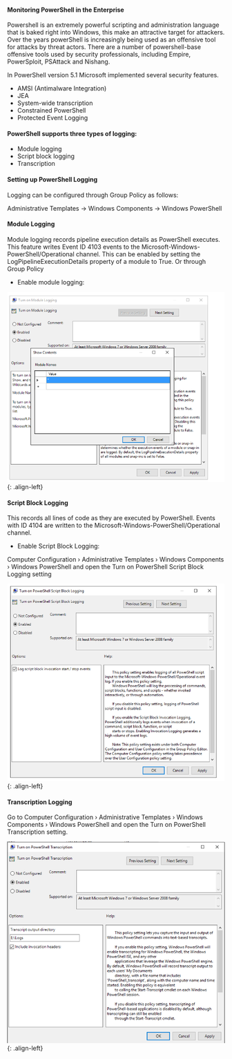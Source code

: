 #### Monitoring PowerShell in the Enterprise 

Powershell is an extremely powerful scripting and administration language that is baked right into Windows, this make an attractive target for attackers. Over the years
powerShell is increasingly being used as an offensive tool for attacks by threat actors. There are a number of powershell-base offensive tools used by security professionals, including Empire, PowerSploit, PSAttack and Nishang.

In PowerShell version 5.1 Microsoft implemented several security features.
+ AMSI (Antimalware Integration)
+ JEA
+ System-wide transcription
+ Constrained PowerShell
+ Protected Event Logging

#### PowerShell supports three types of logging: 

+ Module logging
+ Script block logging
+ Transcription


#### Setting up PowerShell Logging
Logging can be configured through Group Policy as follows:

Administrative Templates → Windows Components → Windows PowerShell



#### Module Logging

Module logging records pipeline execution details as PowerShell executes. This feature writes Event ID 4103 events to the Microsoft-Windows-PowerShell/Operational channel. This can be enabled by setting the LogPipelineExecutionDetails property of a module to True. Or through Group Policy

+ Enable module logging:


![source-01](/img/powershell2.PNG){: .align-left}

#### Script Block Logging

This records all lines of code as they are executed by PowerShell. Events with ID 4104 are written to the Microsoft-Windows-PowerShell/Operational channel.


+ Enable Script Block Logging:

Computer Configuration › Administrative Templates › Windows Components › Windows PowerShell and open the Turn on PowerShell Script Block Logging setting

![source-01](/img/powershell3.PNG){: .align-left}

#### Transcription Logging

Go to Computer Configuration › Administrative Templates › Windows Components › Windows PowerShell and open the Turn on PowerShell Transcription setting.

![source-01](/img/powershell1.PNG){: .align-left}

